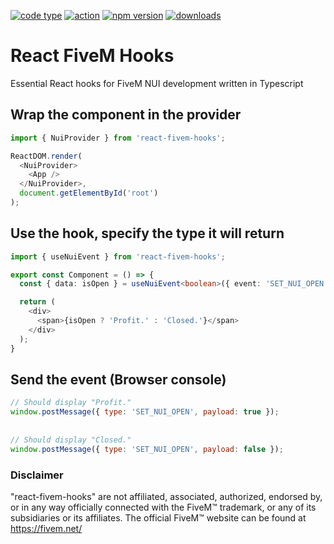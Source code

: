 
[![code type](https://img.shields.io/npm/types/react-fivem-hooks)](https://github.com/antonstjernquist) [![action](https://github.com/antonstjernquist/react-fivem-hooks/actions/workflows/publish.yml/badge.svg)](https://github.com/antonstjernquist/react-fivem-hooks/actions/workflows/publish.yml) [![npm version](https://img.shields.io/npm/v/react-fivem-hooks)](https://www.npmjs.com/package/react-fivem-hooks) [![downloads](https://img.shields.io/npm/dw/fivem-hooks?color=%2334D058)](https://www.npmjs.com/package/react-fivem-hooks) 

# React FiveM Hooks

Essential React hooks for FiveM NUI development written in Typescript


## Wrap the component in the provider
```Typescript
import { NuiProvider } from 'react-fivem-hooks';

ReactDOM.render(
  <NuiProvider>
    <App />
  </NuiProvider>,
  document.getElementById('root')
);
```

## Use the hook, specify the type it will return
```Typescript
import { useNuiEvent } from 'react-fivem-hooks';

export const Component = () => {
  const { data: isOpen } = useNuiEvent<boolean>({ event: 'SET_NUI_OPEN' });

  return (
    <div>
      <span>{isOpen ? 'Profit.' : 'Closed.'}</span>
    </div>
  );
}
```

## Send the event (Browser console)
```Javascript
// Should display "Profit."
window.postMessage({ type: 'SET_NUI_OPEN', payload: true });
  
  
// Should display "Closed."
window.postMessage({ type: 'SET_NUI_OPEN', payload: false });
```


### Disclaimer
"react-fivem-hooks" are not affiliated, associated, authorized, endorsed by, or in any way officially connected with the FiveM™ trademark, or any of its subsidiaries or its affiliates. The official FiveM™ website can be found at https://fivem.net/

